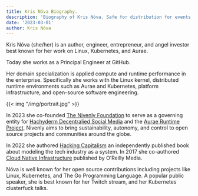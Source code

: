 ```yaml
---
title: Kris Nóva Biography.
description: 'Biography of Kris Nóva. Safe for distribution for events, publications, author engagements, and technical attribution.'
date: '2023-03-01'
author: Kris Nóva
---
```

Kris Nóva (she/her) is an author, engineer, entrepreneur, and angel investor best known for her work on Linux, Kubernetes, and Aurae.

Today she works as a Principal Engineer at GitHub.

Her domain specialization is applied compute and runtime performance in the enterprise. Specifically she works with the Linux kernel, distributed runtime environments such as Aurae and Kubernetes, platform infrastructure, and open-source software engineering.

{{< img "/img/portrait.jpg" >}}

In 2023 she co-founded [The Nivenly Foundation](https://nivenly.org) to serve as a governing entity for [Hachyderm Decentralied Social Media](https://community.hachyderm.io) and the [Aurae Runtime Project](https://aurae.io). Nivenly aims to bring sustainability, autonomy, and control to open source projects and communities around the globe.

In 2022 she authored [Hacking Capitalism](https://hackingcapitalism.io) an independently published book about modeling the tech industry as a system. In 2017 she co-authored [Cloud Native Infrastructure](https://cnibook.info) published by O’Reilly Media.

Nóva is well known for her open source contributions including projects like Linux, Kubernetes, and The Go Programming Language. A popular public speaker, she is best known for her Twitch stream, and her Kubernetes clusterfuck talks.
